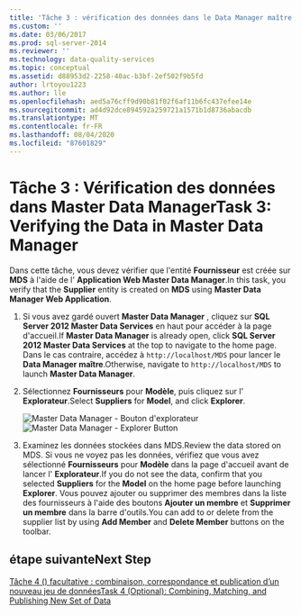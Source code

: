 ```yaml
---
title: 'Tâche 3 : vérification des données dans le Data Manager maître | Microsoft Docs'
ms.custom: ''
ms.date: 03/06/2017
ms.prod: sql-server-2014
ms.reviewer: ''
ms.technology: data-quality-services
ms.topic: conceptual
ms.assetid: d88953d2-2258-40ac-b3bf-2ef502f9b5fd
author: lrtoyou1223
ms.author: lle
ms.openlocfilehash: aed5a76cff9d90b81f02f6af11b6fc437efee14e
ms.sourcegitcommit: ad4d92dce894592a259721a1571b1d8736abacdb
ms.translationtype: MT
ms.contentlocale: fr-FR
ms.lasthandoff: 08/04/2020
ms.locfileid: "87601829"
---
```

# <a name="task-3-verifying-the-data-in-master-data-manager"></a><span data-ttu-id="5c25c-102">Tâche 3 : Vérification des données dans Master Data Manager</span><span class="sxs-lookup"><span data-stu-id="5c25c-102">Task 3: Verifying the Data in Master Data Manager</span></span>
  <span data-ttu-id="5c25c-103">Dans cette tâche, vous devez vérifier que l'entité **Fournisseur** est créée sur **MDS** à l'aide de l' **Application Web Master Data Manager**.</span><span class="sxs-lookup"><span data-stu-id="5c25c-103">In this task, you verify that the **Supplier** entity is created on **MDS** using **Master Data Manager Web Application**.</span></span>

1.  <span data-ttu-id="5c25c-104">Si vous avez gardé ouvert **Master Data Manager** , cliquez sur **SQL Server 2012 Master Data Services** en haut pour accéder à la page d'accueil.</span><span class="sxs-lookup"><span data-stu-id="5c25c-104">If **Master Data Manager** is already open, click **SQL Server 2012 Master Data Services** at the top to navigate to the home page.</span></span> <span data-ttu-id="5c25c-105">Dans le cas contraire, accédez à `http://localhost/MDS` pour lancer le **Data Manager maître**.</span><span class="sxs-lookup"><span data-stu-id="5c25c-105">Otherwise, navigate to `http://localhost/MDS` to launch **Master Data Manager**.</span></span>

2.  <span data-ttu-id="5c25c-106">Sélectionnez **Fournisseurs** pour **Modèle**, puis cliquez sur l' **Explorateur**.</span><span class="sxs-lookup"><span data-stu-id="5c25c-106">Select **Suppliers** for **Model**, and click **Explorer**.</span></span>

     <span data-ttu-id="5c25c-107">![Master Data Manager - Bouton d'explorateur](../../2014/tutorials/media/et-verifyingthedatainmasterdatamanager.jpg "Master Data Manager - Bouton d'explorateur")</span><span class="sxs-lookup"><span data-stu-id="5c25c-107">![Master Data Manager - Explorer Button](../../2014/tutorials/media/et-verifyingthedatainmasterdatamanager.jpg "Master Data Manager - Explorer Button")</span></span>

3.  <span data-ttu-id="5c25c-108">Examinez les données stockées dans MDS.</span><span class="sxs-lookup"><span data-stu-id="5c25c-108">Review the data stored on MDS.</span></span> <span data-ttu-id="5c25c-109">Si vous ne voyez pas les données, vérifiez que vous avez sélectionné **Fournisseurs** pour **Modèle** dans la page d'accueil avant de lancer l' **Explorateur**.</span><span class="sxs-lookup"><span data-stu-id="5c25c-109">If you do not see the data, confirm that you selected **Suppliers** for the **Model** on the home page before launching **Explorer**.</span></span> <span data-ttu-id="5c25c-110">Vous pouvez ajouter ou supprimer des membres dans la liste des fournisseurs à l'aide des boutons **Ajouter un membre** et **Supprimer un membre** dans la barre d'outils.</span><span class="sxs-lookup"><span data-stu-id="5c25c-110">You can add to or delete from the supplier list by using **Add Member** and **Delete Member** buttons on the toolbar.</span></span>

## <a name="next-step"></a><span data-ttu-id="5c25c-111">étape suivante</span><span class="sxs-lookup"><span data-stu-id="5c25c-111">Next Step</span></span>
 [<span data-ttu-id="5c25c-112">Tâche 4 &#40;&#41; facultative : combinaison, correspondance et publication d’un nouveau jeu de données</span><span class="sxs-lookup"><span data-stu-id="5c25c-112">Task 4 &#40;Optional&#41;: Combining, Matching, and Publishing New Set of Data</span></span>](../../2014/tutorials/task-4-optional-combining-matching-and-publishing-new-set-of-data.md)


